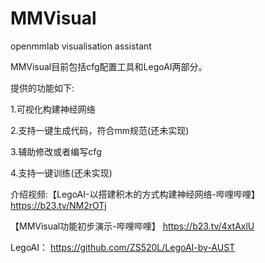 # MMVisual
openmmlab visualisation assistant

MMVisual目前包括cfg配置工具和LegoAI两部分。

提供的功能如下:

1.可视化构建神经网络

2.支持一键生成代码，符合mm规范(还未实现)

3.辅助修改或者编写cfg

4.支持一键训练(还未实现)

介绍视频:【LegoAI-以搭建积木的方式构建神经网络-哔哩哔哩】 https://b23.tv/NM2rOTj

【MMVisual功能初步演示-哔哩哔哩】 https://b23.tv/4xtAxlU

LegoAI：
https://github.com/ZS520L/LegoAI-by-AUST
